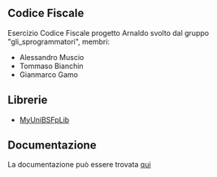 ## Codice Fiscale

Esercizio Codice Fiscale progetto Arnaldo svolto dal gruppo "gli_sprogrammatori", membri:

- Alessandro Muscio
- Tommaso Bianchin
- Gianmarco Gamo

## Librerie

- [MyUniBSFpLib](https://github.com/AlessandroMuscio/MyUniBSFpLib)

## Documentazione

La documentazione può essere trovata [qui](http://mensipedia.altervista.org/Arnaldo/Planetarium/doc/index.html)

<!--## Avvertenze

Questa è la versione **seria** dell'esercizio, se invece volete la versione con i memini (che abbiamo fatto **solo per divertirci**, l'ideale sarebbe se ci correggeste questa, l'altra guardatela se volete farvi una risata) la trovate [qui](https://github.com/AlessandroMuscio/PlanetariumWithMemes)

## UML

<div align="center" width="100%" height="100%">
  <br>
    <img src=".github/planetariumUML.png">
</div>-->
